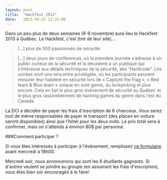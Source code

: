 ```yaml
---
layout: post
title:  "Hackfest 2013"
date:   2013-10-22 11:31:06
---
```


Dans un peu plus de deux semaines (8-9 novembre) aura lieu le Hackfest 2013 à Québec. Le Hackfest, c'est (tiré de leur site)...

> [...] plus de 500 passionnés de sécurité.
 
> [...] deux jours de conférences, où la première journée s’adresse à un public curieux de la sécurité et la deuxième à un publique qui s’intéresse aux détails techniques de la sécurité, aka “Hardcode”. Les soirées sont une rencontre privilégiée, où les participants peuvent mesurer leur habileté en sécurité lors de « Capture the Flag », « Red team & Blue team » unique en sont genre, du lockpicking et plus encore. Cela en fait le plus gros événement de sécurité au Québec et le plus gros rassemblement de hacking games du genre dans l’est du Canada.

La DCI a décidée de payer les frais d'inscription de 6 chanceux. Vous serez tout de même responsables de payer le transport (des places en voiture seront disponibles) ainsi que l'hôtel pour les deux nuits. Le prix total sera à confirmer, mais on s'attends à environ 80$ par personne.

###Comment participer ?

Si vous êtes intéressés à participer à l'évènement, remplissez [ce formulaire](https://docs.google.com/forms/d/14SdAt1bhv7hWfHuIx8kAQZMpk-aatoHRyDPdZdTpby0/viewform) avant mercredi à 18h00.

Mercredi soir, nous annoncerons qui sont les 6 étudiants gagnants. Si d'autres veulent se joindre au groupe (en assumant les frais d'inscription), vous êtes bien sûr encouragés à le faire!